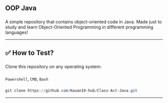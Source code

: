 **<h2>OOP Java</h2>**

###

A simple repository that contains object-oriented code in Java. Made just to study and learn Object-Oriented Programming in different programming languages!

---

**<h2>✅ How to Test?</h2>**

###

Clone this repository on any operating system:

###

`Powershell`, `CMD`, `Bash`

###
```powershell
git clone https://github.com/Kauan19-hub/Class-Act-Java.git
```

---
